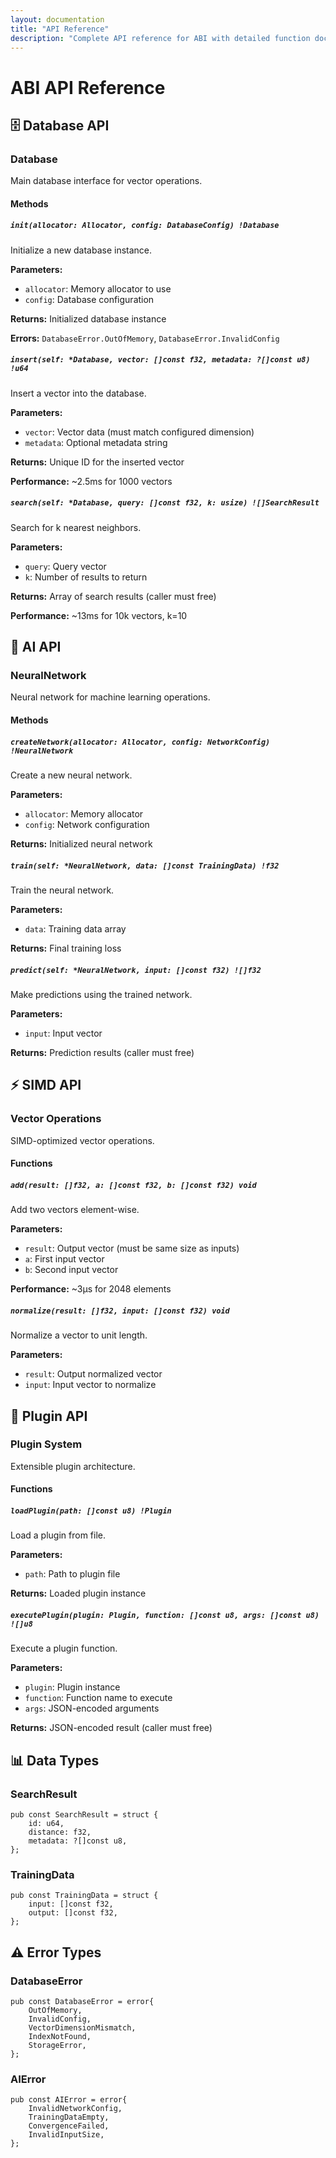 ```yaml
---
layout: documentation
title: "API Reference"
description: "Complete API reference for ABI with detailed function documentation"
---
```


# ABI API Reference

## 🗄️ Database API

### Database
Main database interface for vector operations.

#### Methods

##### `init(allocator: Allocator, config: DatabaseConfig) !Database`
Initialize a new database instance.

**Parameters:**
- `allocator`: Memory allocator to use
- `config`: Database configuration

**Returns:** Initialized database instance

**Errors:** `DatabaseError.OutOfMemory`, `DatabaseError.InvalidConfig`

##### `insert(self: *Database, vector: []const f32, metadata: ?[]const u8) !u64`
Insert a vector into the database.

**Parameters:**
- `vector`: Vector data (must match configured dimension)
- `metadata`: Optional metadata string

**Returns:** Unique ID for the inserted vector

**Performance:** ~2.5ms for 1000 vectors

##### `search(self: *Database, query: []const f32, k: usize) ![]SearchResult`
Search for k nearest neighbors.

**Parameters:**
- `query`: Query vector
- `k`: Number of results to return

**Returns:** Array of search results (caller must free)

**Performance:** ~13ms for 10k vectors, k=10

## 🧠 AI API

### NeuralNetwork
Neural network for machine learning operations.

#### Methods

##### `createNetwork(allocator: Allocator, config: NetworkConfig) !NeuralNetwork`
Create a new neural network.

**Parameters:**
- `allocator`: Memory allocator
- `config`: Network configuration

**Returns:** Initialized neural network

##### `train(self: *NeuralNetwork, data: []const TrainingData) !f32`
Train the neural network.

**Parameters:**
- `data`: Training data array

**Returns:** Final training loss

##### `predict(self: *NeuralNetwork, input: []const f32) ![]f32`
Make predictions using the trained network.

**Parameters:**
- `input`: Input vector

**Returns:** Prediction results (caller must free)

## ⚡ SIMD API

### Vector Operations
SIMD-optimized vector operations.

#### Functions

##### `add(result: []f32, a: []const f32, b: []const f32) void`
Add two vectors element-wise.

**Parameters:**
- `result`: Output vector (must be same size as inputs)
- `a`: First input vector
- `b`: Second input vector

**Performance:** ~3μs for 2048 elements

##### `normalize(result: []f32, input: []const f32) void`
Normalize a vector to unit length.

**Parameters:**
- `result`: Output normalized vector
- `input`: Input vector to normalize

## 🔌 Plugin API

### Plugin System
Extensible plugin architecture.

#### Functions

##### `loadPlugin(path: []const u8) !Plugin`
Load a plugin from file.

**Parameters:**
- `path`: Path to plugin file

**Returns:** Loaded plugin instance

##### `executePlugin(plugin: Plugin, function: []const u8, args: []const u8) ![]u8`
Execute a plugin function.

**Parameters:**
- `plugin`: Plugin instance
- `function`: Function name to execute
- `args`: JSON-encoded arguments

**Returns:** JSON-encoded result (caller must free)

## 📊 Data Types

### SearchResult
```zig
pub const SearchResult = struct {
    id: u64,
    distance: f32,
    metadata: ?[]const u8,
};
```

### TrainingData
```zig
pub const TrainingData = struct {
    input: []const f32,
    output: []const f32,
};
```

## ⚠️ Error Types

### DatabaseError
```zig
pub const DatabaseError = error{
    OutOfMemory,
    InvalidConfig,
    VectorDimensionMismatch,
    IndexNotFound,
    StorageError,
};
```

### AIError
```zig
pub const AIError = error{
    InvalidNetworkConfig,
    TrainingDataEmpty,
    ConvergenceFailed,
    InvalidInputSize,
};
```

